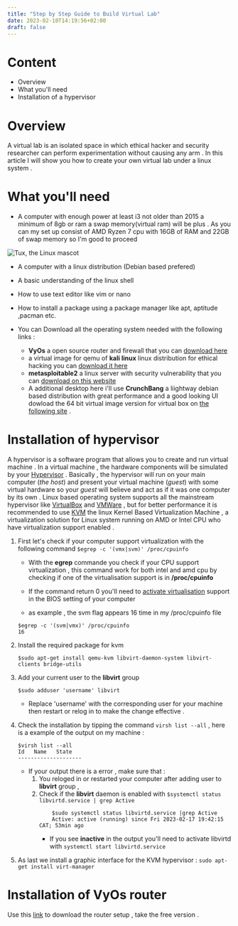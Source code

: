 ```yaml
---
title: "Step by Step Guide to Build Virtual Lab"
date: 2023-02-10T14:19:56+02:00
draft: false
---
```


# Content 
* Overview
* What you'll need 
* Installation of a hypervisor 


# Overview
A virtual lab is an isolated space in which ethical hacker and security researcher can perform experimentation without causing any arm .
In this article I will show you how to create your own virtual lab under a linux system .

# What you'll need 

* A computer with enough power  at least i3 not older than 2015 a minimum of 8gb or ram a swap memory(virtual ram) will be plus . As you can my set up
consist of AMD Ryzen 7 cpu with 16GB of RAM and 22GB of swap memory so I'm good to proceed 

![Tux, the Linux mascot](https://i.redd.it/nzsn80mofzha1.png)
* A computer with a linux distribution (Debian based prefered)
* A basic understanding of the linux shell
* How to use text editor like vim or nano
* How to install a package using a package manager like apt, aptitude ,pacman etc.

* You can Download all the operating system needed with the following links :
    * __VyOs__ a open source router and firewall that you can  [download here](https://s3-us.vyos.io/rolling/current/vyos-1.4-rolling-202302110324-amd64.iso)
    * a virtual image for qemu of __kali linux__  linux distribution for ethical hacking you can  [download it here](https://cdimage.kali.org/kali-2022.4/kali-linux-2022.4-qemu-amd64.7z)
    * __metasploitable2__ a linux server with security vulnerability that you can  [download on this website](https://sourceforge.net/projects/metasploitable/files/Metasploitable2/)
    * A additional desktop here i'll use __CrunchBang__ a liightway debian based distribution with great performance and a good looking UI dowload the 64 bit virtual image version for virtual box on [the following site](https://www.osboxes.org/crunchbang/#crunchBang-11-waldorf-vbox) . 

# Installation of hypervisor
A hypervisor is a software program that allows you to create and run virtual machine .
In a virtual machine , the hardware components  will be simulated by your [Hypervisor](https://www.vmware.com/topics/glossary/content/hypervisor.html) . Basically , the hypervisor will run on your main computer (_the host_) and present your virtual machine (_guest_) with some virtual hardware so your _guest_ will believe and act as if it was one computer by its own .
Linux based operating system supports all the mainstream hypervisor like [VirtualBox](#https://www.virtualbox.org/) and [VMWare](#https://www.vmware.com/) , but for better performance it is recommended to use [KVM](#https://www.linux-kvm.org/page/Main_Page) the linux Kernel Based Virtualization  Machine , a virtualization solution for Linux system running on AMD or Intel CPU who have virtualization support  enabled .

1. First let's check if your computer support virtualization with the following command `$egrep -c '(vmx|svm)' /proc/cpuinfo`
    * With the __egrep__ commande you check if your CPU support virtualization , this command work for both intel and amd cpu by checking if one of the virtualisation support is in __/proc/cpuinfo__  

    * If the command return 0 you'll need to [activate virtualisation](#https://helpdeskgeek.com/how-to/how-to-enable-virtualization-in-bios-for-intel-and-amd/) support in the BIOS setting of your computer  

    * as example , the svm flag appears 16 time in my /proc/cpuinfo file   

    ```shell
    $egrep -c '(svm|vmx)' /proc/cpuinfo
    16
    ```
2. Install the required package for kvm  
    ```shell
    $sudo apt-get install qemu-kvm libvirt-daemon-system libvirt-clients bridge-utils
    ```

3. Add your current user to the __libvirt__ group
    ```shell
    $sudo adduser 'username' libvirt
    ```
    * Replace 'username' with the corresponding user for your machine then restart or relog in to make the change effective .

4. Check the installation by tipping the command `virsh list --all` , here is a example of the output on my machine :
    ```shell
    $virsh list --all
    Id   Name   State
    --------------------
    ```
    * If your output there is a error , make sure that :
        1. You reloged in or restarted your computer after adding user to __libvirt__ group ,
        2. Check if the __libvirt__ daemon is enabled with `$systemctl status libvirtd.service | grep Active` 
            ```shell
                $sudo systemctl status libvirtd.service |grep Active
                Active: active (running) since Fri 2023-02-17 19:42:15 CAT; 53min ago
            ```
            * If you see __inactive__ in the output you'll need to activate libvirtd with `systemctl start libvirtd.service`

5. As last we install a graphic interface for the KVM hypervisor : `sudo apt-get install virt-manager`

# Installation of VyOs router 
Use this [link](https://vyos.io/subscriptions/software) to download the router setup , take the free version .
